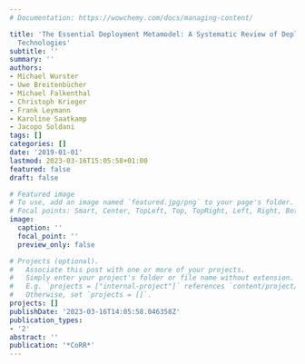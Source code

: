 ```yaml
---
# Documentation: https://wowchemy.com/docs/managing-content/

title: 'The Essential Deployment Metamodel: A Systematic Review of Deployment Automation
  Technologies'
subtitle: ''
summary: ''
authors:
- Michael Wurster
- Uwe Breitenbücher
- Michael Falkenthal
- Christoph Krieger
- Frank Leymann
- Karoline Saatkamp
- Jacopo Soldani
tags: []
categories: []
date: '2019-01-01'
lastmod: 2023-03-16T15:05:58+01:00
featured: false
draft: false

# Featured image
# To use, add an image named `featured.jpg/png` to your page's folder.
# Focal points: Smart, Center, TopLeft, Top, TopRight, Left, Right, BottomLeft, Bottom, BottomRight.
image:
  caption: ''
  focal_point: ''
  preview_only: false

# Projects (optional).
#   Associate this post with one or more of your projects.
#   Simply enter your project's folder or file name without extension.
#   E.g. `projects = ["internal-project"]` references `content/project/deep-learning/index.md`.
#   Otherwise, set `projects = []`.
projects: []
publishDate: '2023-03-16T14:05:58.046358Z'
publication_types:
- '2'
abstract: ''
publication: '*CoRR*'
---
```

